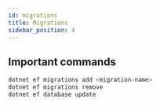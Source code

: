 ```yaml
---
id: migrations
title: Migrations
sidebar_position: 4
---
```


## Important commands

```bash
dotnet ef migrations add <migration-name>
dotnet ef migrations remove
dotnet ef database update
```
